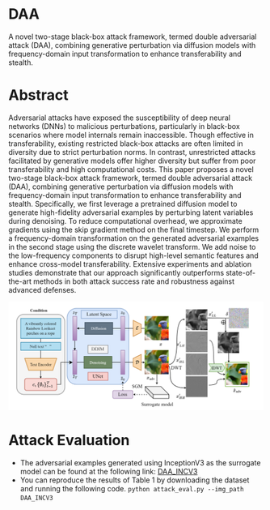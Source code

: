 # DAA
A novel two-stage black-box attack framework, termed double adversarial attack (DAA), combining generative perturbation via diffusion models with frequency-domain input transformation to enhance transferability and stealth.
# Abstract
Adversarial attacks have exposed the susceptibility of deep neural networks (DNNs) to malicious perturbations, particularly in black-box scenarios where model internals remain inaccessible. Though effective in transferability, existing restricted black-box attacks are often limited in diversity due to strict perturbation norms. In contrast, unrestricted attacks facilitated by generative models offer higher diversity but suffer from poor transferability and high computational costs.
	This paper proposes a novel two-stage black-box attack framework, termed double adversarial attack (DAA), combining generative perturbation via diffusion models with frequency-domain input transformation to enhance transferability and stealth. Specifically, we first leverage a pretrained diffusion model to generate high-fidelity adversarial examples by perturbing latent variables during denoising. To reduce computational overhead, we approximate gradients using the skip gradient method on the final timestep. We perform a frequency-domain transformation on the generated adversarial examples in the second stage using the discrete wavelet transform. We add noise to the low-frequency components to disrupt high-level semantic features and enhance cross-model transferability. Extensive experiments and ablation studies demonstrate that our approach significantly outperforms state-of-the-art methods in both attack success rate and robustness against advanced defenses.
		
![这是图片](https://github.com/dqlme/DAA/blob/main/fig1.png "DAA framework") 

# Attack Evaluation
* The adversarial examples generated using InceptionV3 as the surrogate model can be found at the following link: [DAA_INCV3](https://www.dropbox.com/scl/fi/n8km9t9j1e1p2ihicg69x/DAA_INCV3.zip?rlkey=v6k1y9lehsxp4uc7755ol5kpx&st=hfrsyya3&dl=0)
* You can reproduce the results of Table 1 by downloading the dataset and running the following code.
  `python attack_eval.py --img_path DAA_INCV3`
